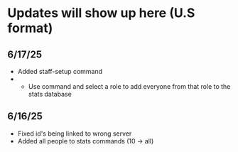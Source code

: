  # Updates will show up here (U.S format)

## 6/17/25
- Added staff-setup command
- - Use command and select a role to add everyone from that role to the stats database

## 6/16/25
- Fixed id's being linked to wrong server
- Added all people to stats commands (10 -> all)
